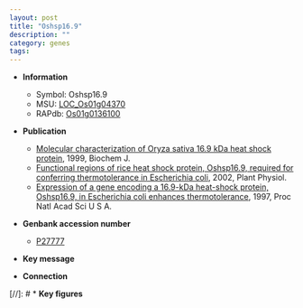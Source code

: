 ```yaml
---
layout: post
title: "Oshsp16.9"
description: ""
category: genes
tags: 
---
```


* **Information**  
    + Symbol: Oshsp16.9  
    + MSU: [LOC_Os01g04370](http://rice.plantbiology.msu.edu/cgi-bin/ORF_infopage.cgi?orf=LOC_Os01g04370)  
    + RAPdb: [Os01g0136100](http://rapdb.dna.affrc.go.jp/viewer/gbrowse_details/irgsp1?name=Os01g0136100)  

* **Publication**  
    + [Molecular characterization of Oryza sativa 16.9 kDa heat shock protein](http://www.ncbi.nlm.nih.gov/pubmed?term=Molecular+characterization+of+Oryza+sativa+16.9+kDa+heat+shock+protein%5BTitle%5D), 1999, Biochem J.
    + [Functional regions of rice heat shock protein, Oshsp16.9, required for conferring thermotolerance in Escherichia coli](http://www.ncbi.nlm.nih.gov/pubmed?term=Functional+regions+of+rice+heat+shock+protein,+Oshsp16.9,+required+for+conferring+thermotolerance+in+Escherichia+coli%5BTitle%5D), 2002, Plant Physiol.
    + [Expression of a gene encoding a 16.9-kDa heat-shock protein, Oshsp16.9, in Escherichia coli enhances thermotolerance](http://www.ncbi.nlm.nih.gov/pubmed?term=Expression+of+a+gene+encoding+a+16.9-kDa+heat-shock+protein,+Oshsp16.9,+in+Escherichia+coli+enhances+thermotolerance%5BTitle%5D), 1997, Proc Natl Acad Sci U S A.

* **Genbank accession number**  
    + [P27777](http://www.ncbi.nlm.nih.gov/nuccore/P27777)

* **Key message**  

* **Connection**  

[//]: # * **Key figures**  


